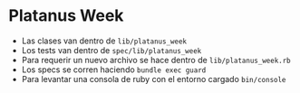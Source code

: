 # Platanus Week

- Las clases van dentro de `lib/platanus_week`
- Los tests van dentro de `spec/lib/platanus_week`
- Para requerir un nuevo archivo se hace dentro de `lib/platanus_week.rb`
- Los specs se corren haciendo `bundle exec guard`
- Para levantar una consola de ruby con el entorno cargado `bin/console`
